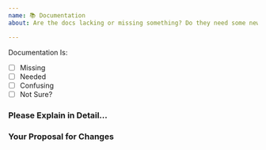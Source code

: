 ```yaml
---
name: 📚 Documentation
about: Are the docs lacking or missing something? Do they need some new 🔥 hotness? Tell us here.

---
```


<!--
  ⚡️ katchow! We 💛 issues.

  Please - do not - remove this template.
  Please - do not - skip or remove parts of this template.
  Or your issue may be closed as invalid.

  👉🏽 Need support, advice, or help? Don't open an issue!
  Head to https://gitter.im/rollup/rollup or https://stackoverflow.com/questions/tagged/rollupjs

  ❤️ Rollup? Please consider supporting our collective:
  👉 https://opencollective.com/rollup/donate
-->

Documentation Is:

<!-- Please place an x (no spaces!) in all [ ] that apply -->

- [ ] Missing
- [ ] Needed
- [ ] Confusing
- [ ] Not Sure?

### Please Explain in Detail...


### Your Proposal for Changes